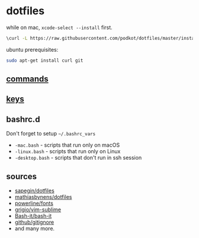 # dotfiles

while on mac, `xcode-select --install` first.

```bash
\curl -L https://raw.githubusercontent.com/podkot/dotfiles/master/install | bash
```

ubuntu prerequisites:

```bash
sudo apt-get install curl git
```

## [commands](COMMANDS.md)

## [keys](KEYS.md)

## bashrc.d

Don't forget to setup `~/.bashrc_vars`

- `-mac.bash` - scripts that run only on macOS
- `-linux.bash` - scripts that run only on Linux
- `-desktop.bash` - scripts that don't run in ssh session

## sources

- [sapegin/dotfiles](https://github.com/sapegin/dotfiles)
- [mathiasbynens/dotfiles](https://github.com/mathiasbynens/dotfiles)
- [powerline/fonts](https://github.com/powerline/fonts)
- [grigio/vim-sublime](https://github.com/grigio/vim-sublime)
- [Bash-it/bash-it](https://github.com/Bash-it/bash-it)
- [github/gitignore](https://github.com/github/gitignore)
- and many more.

